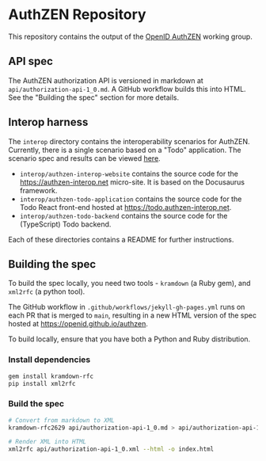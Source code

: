 # AuthZEN Repository
This repository contains the output of the [OpenID AuthZEN](https://openid.net/wg/authzen/) working group.

## API spec

The AuthZEN authorization API is versioned in markdown at `api/authorization-api-1_0.md`. A GitHub workflow builds this into HTML. See the "Building the spec" section for more details.

## Interop harness

The `interop` directory contains the interoperability scenarios for AuthZEN. Currently, there is a single scenario based on a "Todo" application. The scenario spec and results can be viewed [here](https://authzen-interop.net).

* `interop/authzen-interop-website` contains the source code for the https://authzen-interop.net micro-site. It is based on the Docusaurus framework.
* `interop/authzen-todo-application` contains the source code for the Todo React front-end hosted at https://todo.authzen-interop.net.
* `interop/authzen-todo-backend` contains the source code for the (TypeScript) Todo backend.

Each of these directories contains a README for further instructions.

## Building the spec

To build the spec locally, you need two tools - `kramdown` (a Ruby gem), and `xml2rfc` (a python tool).

The GitHub workflow in `.github/workflows/jekyll-gh-pages.yml` runs on each PR that is merged to `main`, resulting in a new HTML version of the spec hosted at https://openid.github.io/authzen.

To build locally, ensure that you have both a Python and Ruby distribution.

### Install dependencies

```sh
gem install kramdown-rfc
pip install xml2rfc
```

### Build the spec

```sh
# Convert from markdown to XML
kramdown-rfc2629 api/authorization-api-1_0.md > api/authorization-api-1_0.xml

# Render XML into HTML
xml2rfc api/authorization-api-1_0.xml --html -o index.html
```
